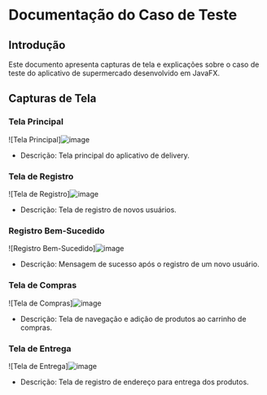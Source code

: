 # Documentação do Caso de Teste

## Introdução
Este documento apresenta capturas de tela e explicações sobre o caso de teste do aplicativo de supermercado desenvolvido em JavaFX.

## Capturas de Tela

### Tela Principal
![Tela Principal]![image](https://github.com/user-attachments/assets/a0dc7f17-b935-448f-8149-bf208d924734)

- Descrição: Tela principal do aplicativo de delivery.

### Tela de Registro
![Tela de Registro]![image](https://github.com/user-attachments/assets/2fcb5ee1-a370-45d1-9947-d6a9caeb6877)

- Descrição: Tela de registro de novos usuários.

### Registro Bem-Sucedido
![Registro Bem-Sucedido]![image](https://github.com/user-attachments/assets/8c7db117-f795-4b1d-a9bb-c54e0a0d0380)

- Descrição: Mensagem de sucesso após o registro de um novo usuário.

### Tela de Compras
![Tela de Compras]![image](https://github.com/user-attachments/assets/144ec0f9-f8a7-429c-9657-30fe7296ceaf)

- Descrição: Tela de navegação e adição de produtos ao carrinho de compras.

### Tela de Entrega
![Tela de Entrega]![image](https://github.com/user-attachments/assets/1f5caee8-f290-4bda-9b60-9ef2d76d88e9)

- Descrição: Tela de registro de endereço para entrega dos produtos.
